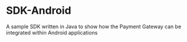# SDK-Android
A sample SDK written in Java to show how the Payment Gateway can be integrated within Android applications
